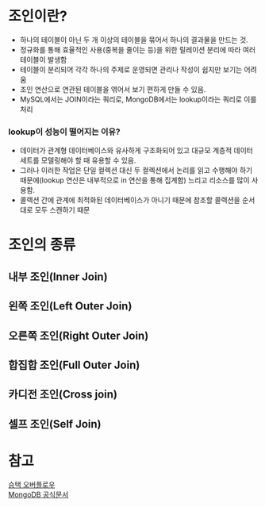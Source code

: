 # 조인이란?
- 하나의 테이블이 아닌 두 개 이상의 테이블을 묶어서 하나의 결과물을 만드는 것.
- 정규화를 통해 효율적인 사용(중복을 줄이는 등)을 위한 릴레이션 분리에 따라 여러 테이블이 발생함
- 테이블이 분리되어 각각 하나의 주제로 운영되면 관리나 작성이 쉽지만 보기는 어려움
- 조인 연산으로 연관된 테이블을 엮어서 보기 편하게 만들 수 있음.
- MySQL에서는 JOIN이라는 쿼리로, MongoDB에서는 lookup이라는 쿼리로 이를 처리

### lookup이 성능이 떨어지는 이유?
- 데이터가 관계형 데이터베이스와 유사하게 구조화되어 있고 대규모 계층적 데이터 세트를 모델링해야 할 때 유용할 수 있음. 
- 그러나 이러한 작업은 단일 컬렉션 대신 두 컬렉션에서 논리를 읽고 수행해야 하기 때문에(lookup 연산은 내부적으로 in 연산을 통해 집계함) 느리고 리소스를 많이 사용함.
- 콜렉션 간에 관계에 최적화된 데이터베이스가 아니기 때문에 참조할 콜렉션을 순서대로 모두 스캔하기 때문

# 조인의 종류
## 내부 조인(Inner Join)

## 왼쪽 조인(Left Outer Join)

## 오른쪽 조인(Right Outer Join)

## 합집합 조인(Full Outer Join)

## 카디전 조인(Cross join)

## 셀프 조인(Self Join)


# 참고
[승택 오버플로우](https://seungtaek-overflow.tistory.com/6)  
[MongoDB 공식문서](https://www.mongodb.com/docs/atlas/schema-suggestions/reduce-lookup-operations/)
